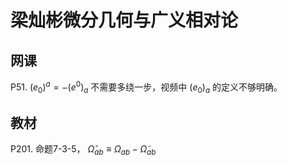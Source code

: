 # 梁灿彬微分几何与广义相对论

## 网课

P51.  $(e_0)^a = -(e^0)_a$ 不需要多绕一步，视频中 $(e_0)_a$ 的定义不够明确。

## 教材

P201. 命题7-3-5， $\widehat \Omega_{ab} \equiv \Omega_{ab} - \widetilde \Omega_{ab}$
